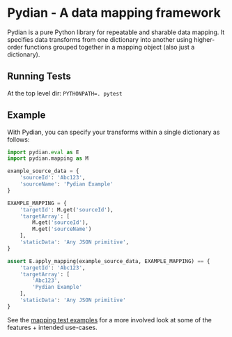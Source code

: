 # Pydian - A data mapping framework

Pydian is a pure Python library for repeatable and sharable data mapping. It specifies data transforms from one dictionary into another using higher-order functions grouped together in a mapping object (also just a dictionary).

## Running Tests
At the top level dir: `PYTHONPATH=. pytest`

## Example
With Pydian, you can specify your transforms within a single dictionary as follows:
```python
import pydian.eval as E
import pydian.mapping as M

example_source_data = {
    'sourceId': 'Abc123',
    'sourceName': 'Pydian Example'
}

EXAMPLE_MAPPING = {
    'targetId': M.get('sourceId'),
    'targetArray': [
        M.get('sourceId'),
        M.get('sourceName')
    ],
    'staticData': 'Any JSON primitive',
}

assert E.apply_mapping(example_source_data, EXAMPLE_MAPPING) == {
    'targetId': 'Abc123',
    'targetArray': [
        'Abc123',
        'Pydian Example'
    ],
    'staticData': 'Any JSON primitive'
}
```

See the [mapping test examples](./tests/test_mapping.py) for a more involved look at some of the features + intended use-cases.